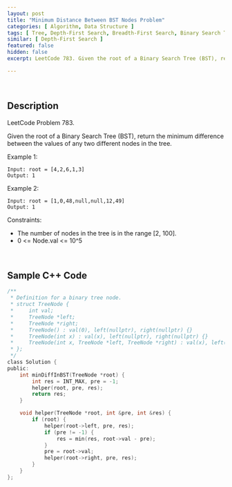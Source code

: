```yaml
---
layout: post
title: "Minimum Distance Between BST Nodes Problem"
categories: [ Algorithm, Data Structure ]
tags: [ Tree, Depth-First Search, Breadth-First Search, Binary Search Tree, Binary Tree ]
similar: [ Depth-First Search ]
featured: false
hidden: false
excerpt: LeetCode 783. Given the root of a Binary Search Tree (BST), return the minimum difference between the values of any two different nodes in the tree.

---
```


<br />

## Description

LeetCode Problem 783.

Given the root of a Binary Search Tree (BST), return the minimum difference between the values of any two different nodes in the tree.

Example 1: 
```
Input: root = [4,2,6,1,3]
Output: 1
```

Example 2: 
```
Input: root = [1,0,48,null,null,12,49]
Output: 1
```

Constraints:
* The number of nodes in the tree is in the range [2, 100].
* 0 <= Node.val <= 10^5

<br />

## Sample C++ Code


```c
/**
 * Definition for a binary tree node.
 * struct TreeNode {
 *     int val;
 *     TreeNode *left;
 *     TreeNode *right;
 *     TreeNode() : val(0), left(nullptr), right(nullptr) {}
 *     TreeNode(int x) : val(x), left(nullptr), right(nullptr) {}
 *     TreeNode(int x, TreeNode *left, TreeNode *right) : val(x), left(left), right(right) {}
 * };
 */
class Solution {
public:
    int minDiffInBST(TreeNode *root) {
        int res = INT_MAX, pre = -1;
        helper(root, pre, res);
        return res;
    }

    void helper(TreeNode *root, int &pre, int &res) {
        if (root) {
            helper(root->left, pre, res);
            if (pre != -1) {
                res = min(res, root->val - pre);
            }
            pre = root->val;
            helper(root->right, pre, res);
        }
    }
};
```


